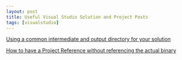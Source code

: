 ```yaml
---
layout: post
title: Useful Visual Studio Solution and Project Posts
tags: [visualstudio]
---
```

[Using a common intermediate and output directory for your solution](http://blogs.msdn.com/b/kirillosenkov/archive/2015/04/04/using-a-common-intermediate-and-output-directory-for-your-solution.aspx)

[How to have a Project Reference without referencing the actual binary](http://blogs.msdn.com/b/kirillosenkov/archive/2015/04/04/how-to-have-a-project-reference-without-referencing-the-actual-binary.aspx)
